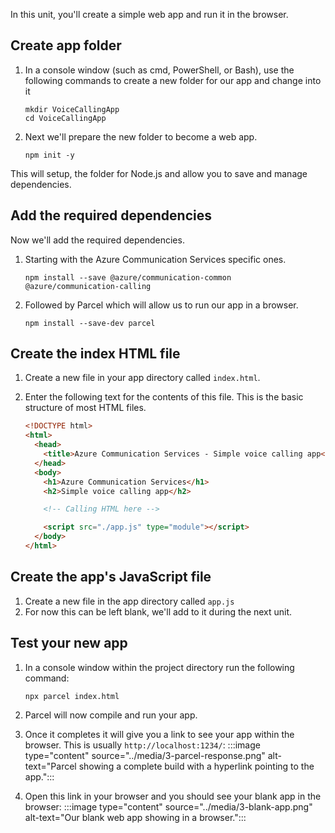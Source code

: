 In this unit, you'll create a simple web app and run it in the browser.

## Create app folder

1. In a console window (such as cmd, PowerShell, or Bash), use the following commands to create a new folder for our app and change into it

    ``` console
    mkdir VoiceCallingApp
    cd VoiceCallingApp
    ```

1. Next we'll prepare the new folder to become a web app.

    ```console
    npm init -y
    ```

This will setup, the folder for Node.js and allow you to save and manage dependencies.

## Add the required dependencies

Now we'll add the required dependencies.

1. Starting with the Azure Communication Services specific ones.

    ```console
    npm install --save @azure/communication-common @azure/communication-calling
    ```

1. Followed by Parcel which will allow us to run our app in a browser.

    ```console
    npm install --save-dev parcel
    ```

## Create the index HTML file

1. Create a new file in your app directory called `index.html`.
1. Enter the following text for the contents of this file. This is the basic structure of most HTML files.

    ```html
    <!DOCTYPE html>
    <html>
      <head>
        <title>Azure Communication Services - Simple voice calling app</title>
      </head>
      <body>
        <h1>Azure Communication Services</h1>
        <h2>Simple voice calling app</h2>

        <!-- Calling HTML here -->

        <script src="./app.js" type="module"></script>
      </body>
    </html>
    ```

## Create the app's JavaScript file

1. Create a new file in the app directory called `app.js`
1. For now this can be left blank, we'll add to it during the next unit.

## Test your new app

1. In a console window within the project directory run the following command:

    ```console
    npx parcel index.html
    ```

1. Parcel will now compile and run your app.
1. Once it completes it will give you a link to see your app within the browser. This is usually `http://localhost:1234/`:
    :::image type="content" source="../media/3-parcel-response.png" alt-text="Parcel showing a complete build with a hyperlink pointing to the app.":::
1. Open this link in your browser and you should see your blank app in the browser:
    :::image type="content" source="../media/3-blank-app.png" alt-text="Our blank web app showing in a browser.":::
